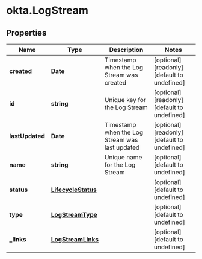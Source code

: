 # okta.LogStream

## Properties

Name | Type | Description | Notes
------------ | ------------- | ------------- | -------------
**created** | **Date** | Timestamp when the Log Stream was created | [optional] [readonly] [default to undefined]
**id** | **string** | Unique key for the Log Stream | [optional] [readonly] [default to undefined]
**lastUpdated** | **Date** | Timestamp when the Log Stream was last updated | [optional] [readonly] [default to undefined]
**name** | **string** | Unique name for the Log Stream | [optional] [default to undefined]
**status** | [**LifecycleStatus**](LifecycleStatus.md) |  | [optional] [default to undefined]
**type** | [**LogStreamType**](LogStreamType.md) |  | [optional] [default to undefined]
**_links** | [**LogStreamLinks**](LogStreamLinks.md) |  | [optional] [default to undefined]

